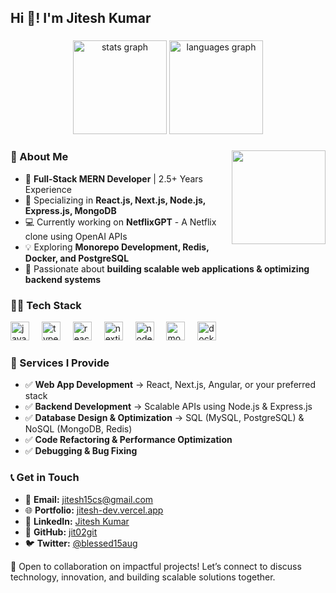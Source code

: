 ## Hi 👋! I'm Jitesh Kumar

### 

<div align="center">
  <img src="https://github-readme-stats.vercel.app/api?username=jit02git&hide_title=false&hide_rank=false&show_icons=true&include_all_commits=true&count_private=true&disable_animations=false&theme=dracula&locale=en&hide_border=false" height="150" alt="stats graph"  />
  <img src="https://github-readme-stats.vercel.app/api/top-langs?username=jit02git&locale=en&hide_title=false&layout=compact&card_width=320&langs_count=5&theme=dracula&hide_border=false" height="150" alt="languages graph"  />
</div>

### 

<img align="right" height="150" src="https://i.imgflip.com/65efzo.gif"  />

### 🚀 About Me

- 🌟 **Full-Stack MERN Developer** | 2.5+ Years Experience
- 🔧 Specializing in **React.js, Next.js, Node.js, Express.js, MongoDB**
- 💻 Currently working on **NetflixGPT** - A Netflix clone using OpenAI APIs
- 💡 Exploring **Monorepo Development, Redis, Docker, and PostgreSQL**
- 🚀 Passionate about **building scalable web applications & optimizing backend systems**

### 👨‍💻 Tech Stack

<div align="left">
  <img src="https://cdn.jsdelivr.net/gh/devicons/devicon/icons/javascript/javascript-original.svg" height="30" alt="javascript logo"  />
  <img width="12" />
  <img src="https://cdn.jsdelivr.net/gh/devicons/devicon/icons/typescript/typescript-original.svg" height="30" alt="typescript logo"  />
  <img width="12" />
  <img src="https://cdn.jsdelivr.net/gh/devicons/devicon/icons/react/react-original.svg" height="30" alt="react logo"  />
  <img width="12" />
  <img src="https://cdn.jsdelivr.net/gh/devicons/devicon/icons/nextjs/nextjs-original.svg" height="30" alt="nextjs logo"  />
  <img width="12" />
  <img src="https://cdn.jsdelivr.net/gh/devicons/devicon/icons/nodejs/nodejs-original.svg" height="30" alt="nodejs logo"  />
  <img width="12" />
  <img src="https://cdn.jsdelivr.net/gh/devicons/devicon/icons/mongodb/mongodb-original.svg" height="30" alt="mongodb logo"  />
  <img width="12" />
  <img src="https://cdn.jsdelivr.net/gh/devicons/devicon/icons/docker/docker-original.svg" height="30" alt="docker logo"  />
</div>

### 💪 Services I Provide

- ✅ **Web App Development** → React, Next.js, Angular, or your preferred stack
- ✅ **Backend Development** → Scalable APIs using Node.js & Express.js
- ✅ **Database Design & Optimization** → SQL (MySQL, PostgreSQL) & NoSQL (MongoDB, Redis)
- ✅ **Code Refactoring & Performance Optimization**
- ✅ **Debugging & Bug Fixing**

### 📞 Get in Touch

- 💌 **Email:** jitesh15cs@gmail.com  
- 🌐 **Portfolio:** [jitesh-dev.vercel.app](https://jitesh-dev.vercel.app)  
- 💼 **LinkedIn:** [Jitesh Kumar](https://www.linkedin.com/in/jitesh-kumar-409b49209/)  
- 🔗 **GitHub:** [jit02git](https://github.com/jit02git)  
- 🐦 **Twitter:** [@blessed15aug](https://x.com/blessed15aug?t=D3UPS9YWcoQuX8wwVR0NAg&s=08)

🚀 Open to collaboration on impactful projects! Let’s connect to discuss technology, innovation, and building scalable solutions together.
